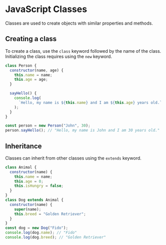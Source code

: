 # JavaScript Classes

Classes are used to create objects with similar properties and methods.

## Creating a class

To create a class, use the `class` keyword followed by the name of the class. Initializing the class requires using the `new` keyword.

```javascript
class Person {
  constructor(name, age) {
    this.name = name;
    this.age = age;
  }

  sayHello() {
    console.log(
      `Hello, my name is ${this.name} and I am ${this.age} years old.`
    );
  }
}

const person = new Person("John", 30);
person.sayHello(); // "Hello, my name is John and I am 30 years old."
```

## Inheritance

Classes can inherit from other classes using the `extends` keyword.

```javascript
class Animal {
  constructor(name) {
    this.name = name;
    this.age = 0;
    this.isHungry = false;
  }
}
class Dog extends Animal {
  constructor(name) {
    super(name);
    this.breed = "Golden Retriever";
  }
}
const dog = new Dog("Fido");
console.log(dog.name); // "Fido"
console.log(dog.breed); // "Golden Retriever"
```
